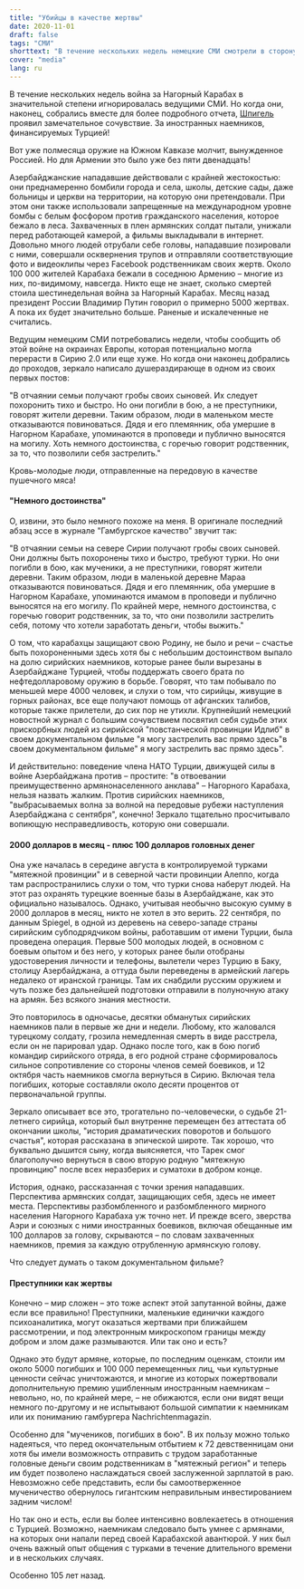 ```yaml
---
title: "Убийцы в качестве жертвы"
date: 2020-11-01
draft: false
tags: "СМИ"
shorttext: "В течение нескольких недель немецкие СМИ смотрели в сторону и как Криг вокруг Нагорного Карабаха в настоящее время жалеет наемников."
cover: "media"
lang: ru
---
```


В течение нескольких недель война за Нагорный Карабах в значительной степени игнорировалась ведущими СМИ. Но когда они, наконец, собрались вместе для более подробного отчета, [Шпигель](https://www.spiegel.de/politik/ausland/syrische-soeldner-in-bergkarabach-ich-kann-euch-gleich-hier-erschiessen-a-00000000-0002-0001-0000-000173743589 "Ich kann euch gleich hier erschießen") проявил замечательное сочувствие. За иностранных наемников, финансируемых Турцией!

Вот уже полмесяца оружие на Южном Кавказе молчит, вынужденное Россией. Но для Армении это было уже без пяти двенадцать!

Азербайджанские нападавшие действовали с крайней жестокостью: они преднамеренно бомбили города и села, школы, детские сады, даже больницы и церкви на территории, на которую они претендовали. При этом они также использовали запрещенные на международном уровне бомбы с белым фосфором против гражданского населения, которое бежало в леса. Захваченных в плен армянских солдат пытали, унижали перед работающей камерой, а фильмы выкладывали в интернет. Довольно много людей отрубали себе головы, нападавшие позировали с ними, совершали осквернения трупов и отправляли соответствующие фото и видеоклипы через Facebook родственникам своих жертв. Около 100 000 жителей Карабаха бежали в соседнюю Армению – многие из них, по-видимому, навсегда. Никто еще не знает, сколько смертей стоила шестинедельная война за Нагорный Карабах. Месяц назад президент России Владимир Путин говорил о примерно 5000 жертвах. А пока их будет значительно больше. Раненые и искалеченные не считались.

Ведущим немецким СМИ потребовались недели, чтобы сообщить об этой войне на окраинах Европы, которая потенциально могла перерасти в Сирию 2.0 или еще хуже. Но когда они наконец добрались до проходов, зеркало написало душераздирающе в одном из своих первых постов:

"В отчаянии семьи получают гробы своих сыновей. Их следует похоронить тихо и быстро. Но они погибли в бою, а не преступники, говорят жители деревни. Таким образом, люди в маленьком месте отказываются повиноваться. Дядя и его племянник, оба умершие в Нагорном Карабахе, упоминаются в проповеди и публично выносятся на могилу. Хоть немного достоинства, с горечью говорит родственник, за то, что позволили себя застрелить."

Кровь-молодые люди, отправленные на передовую в качестве пушечного мяса!

#### "Немного достоинства"

О, извини, это было немного похоже на меня. В оригинале последний абзац эссе в журнале "Гамбургское качество" звучит так:

"В отчаянии семьи на севере Сирии получают гробы своих сыновей. Они должны быть похоронены тихо и быстро, требуют турки. Но они погибли в бою, как мученики, а не преступники, говорят жители деревни. Таким образом, люди в маленькой деревне Мараа отказываются повиноваться. Дядя и его племянник, оба умершие в Нагорном Карабахе, упоминаются имамом в проповеди и публично выносятся на его могилу. По крайней мере, немного достоинства, с горечью говорит родственник, за то, что они позволили застрелить себя, потому что хотели заработать деньги, чтобы выжить."

О том, что карабахцы защищают свою Родину, не было и речи – счастье быть похороненными здесь хотя бы с небольшим достоинством выпало на долю сирийских наемников, которые ранее были вырезаны в Азербайджане Турцией, чтобы поддержать своего брата по нефтедолларовому оружию в борьбе. Говорят, что там побывало по меньшей мере 4000 человек, и слухи о том, что сирийцы, живущие в горных районах, все еще получают помощь от афганских талибов, которые также прилетели, до сих пор не утихли. Крупнейший немецкий новостной журнал с большим сочувствием посвятил себя судьбе этих прискорбных людей из сирийской "повстанческой провинции Идлиб" в своем документальном фильме "я могу застрелить вас прямо здесь"в своем документальном фильме" я могу застрелить вас прямо здесь".

И действительно: поведение члена НАТО Турции, движущей силы в войне Азербайджана против – простите: "в отвоевании преимущественно армянонаселенного анклава" – Нагорного Карабаха, нельзя назвать жалким. Против сирийских наемников, "выбрасываемых волна за волной на передовые рубежи наступления Азербайджана с сентября", конечно! Зеркало тщательно просчитывало вопиющую несправедливость, которую они совершали.

#### 2000 долларов в месяц - плюс 100 долларов головных денег

Она уже началась в середине августа в контролируемой турками "мятежной провинции" и в северной части провинции Алеппо, когда там распространились слухи о том, что турки снова наберут людей. На этот раз охранять турецкие военные базы в Азербайджане, как это официально называлось. Однако, учитывая необычно высокую сумму в 2000 долларов в месяц, никто не хотел в это верить. 22 сентября, по данным Spiegel, в одной из деревень на северо-западе страны сирийским субподрядчиком войны, работавшим от имени Турции, была проведена операция. Первые 500 молодых людей, в основном с боевым опытом и без него, у которых ранее были отобраны удостоверения личности и телефоны, вылетели через Турцию в Баку, столицу Азербайджана, а оттуда были переведены в армейский лагерь недалеко от иранской границы. Там их снабдили русским оружием и чуть позже без дальнейшей подготовки отправили в полуночную атаку на армян. Без всякого знания местности.

Это повторилось в одночасье, десятки обманутых сирийских наемников пали в первые же дни и недели. Любому, кто жаловался турецкому солдату, грозила немедленная смерть в виде расстрела, если он не парировал удар. Однако после того, как в бою погиб командир сирийского отряда, в его родной стране сформировалось сильное сопротивление со стороны членов семей боевиков, и 12 октября часть наемников смогла вернуться в Сирию. Включая тела погибших, которые составляли около десяти процентов от первоначальной группы.

Зеркало описывает все это, трогательно по-человечески, о судьбе 21-летнего сирийца, который был внутренне перемещен без аттестата об окончании школы, "история драматических поворотов и большого счастья", которая рассказана в эпической широте. Так хорошо, что буквально дышится сыну, когда выясняется, что Тарек смог благополучно вернуться в свою вторую родную "мятежную провинцию" после всех неразберих и суматохи в добром конце.

История, однако, рассказанная с точки зрения нападавших. Перспектива армянских солдат, защищающих себя, здесь не имеет места. Перспективы разбомбленного и разбомбленного мирного населения Нагорного Карабаха уж точно нет. И прежде всего, зверства Аэри и союзных с ними иностранных боевиков, включая обещанные им 100 долларов за голову, скрываются – по словам захваченных наемников, премия за каждую отрубленную армянскую голову.

Что следует думать о таком документальном фильме?

#### Преступники как жертвы

Конечно – мир сложен – это тоже аспект этой запутанной войны, даже если все правильно! Преступники, маленькие единички каждого психоаналитика, могут оказаться жертвами при ближайшем рассмотрении, и под электронным микроскопом границы между добром и злом даже размываются. Или так оно и есть?

Однако это будут армяне, которые, по последним оценкам, стоили им около 5000 погибших и 100 000 перемещенных лиц, чьи культурные ценности сейчас уничтожаются, и многие из которых пожертвовали дополнительную премию ушибленным иностранным наемникам – невольно, но, по крайней мере, – не обижаются, если они видят вещи немного по-другому и не испытывают большой симпатии к наемникам или их пониманию гамбургера Nachrichtenmagazin.

Особенно для "мучеников, погибших в бою". В их пользу можно только надеяться, что перед окончательным отбытием к 72 девственницам они хотя бы имели возможность отправить с трудом заработанные головные деньги своим родственникам в "мятежный регион" и теперь им будет позволено наслаждаться своей заслуженной зарплатой в раю. Невозможно себе представить, если бы самоотверженное мученичество обернулось гигантским неправильным инвестированием задним числом!

Но так оно и есть, если вы более интенсивно вовлекаетесь в отношения с Турцией. Возможно, наемникам следовало быть умнее с армянами, на которых они напали перед своей Карабахской авантюрой. У них был очень важный опыт общения с турками в течение длительного времени и в нескольких случаях.

Особенно 105 лет назад.
